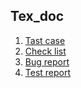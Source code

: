 ## Tex_doc

1. [Tast case](https://github.com/6Glow/Test-case/blob/main/Test-case.md)
2. [Check list](https://github.com/6Glow/Check_list/blob/main/Check_list.md)
3. [Bug report](https://github.com/6Glow/Bug-report-/blob/main/Bug_report.md)
4. [Test report](https://github.com/6Glow/Test_report/blob/main/Test_report.md)

